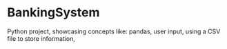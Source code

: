 # BankingSystem
Python project, showcasing concepts like: pandas, user input, using a CSV file to store information,  
